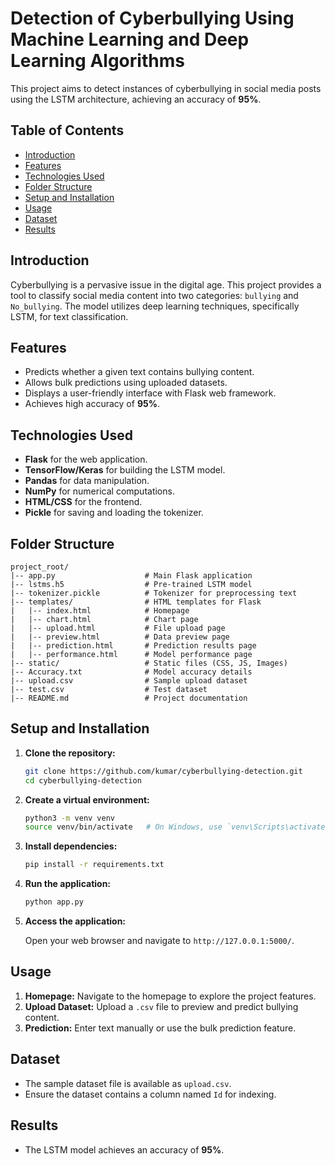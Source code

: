 # Detection of Cyberbullying Using Machine Learning and Deep Learning Algorithms

This project aims to detect instances of cyberbullying in social media posts using the LSTM architecture, achieving an accuracy of **95%**.

## Table of Contents

- [Introduction](#introduction)
- [Features](#features)
- [Technologies Used](#technologies-used)
- [Folder Structure](#folder-structure)
- [Setup and Installation](#setup-and-installation)
- [Usage](#usage)
- [Dataset](#dataset)
- [Results](#results)


## Introduction

Cyberbullying is a pervasive issue in the digital age. This project provides a tool to classify social media content into two categories: `bullying` and `No_bullying`. The model utilizes deep learning techniques, specifically LSTM, for text classification.

## Features

- Predicts whether a given text contains bullying content.
- Allows bulk predictions using uploaded datasets.
- Displays a user-friendly interface with Flask web framework.
- Achieves high accuracy of **95%**.

## Technologies Used

- **Flask** for the web application.
- **TensorFlow/Keras** for building the LSTM model.
- **Pandas** for data manipulation.
- **NumPy** for numerical computations.
- **HTML/CSS** for the frontend.
- **Pickle** for saving and loading the tokenizer.

## Folder Structure

```
project_root/
|-- app.py                    # Main Flask application
|-- lstms.h5                  # Pre-trained LSTM model
|-- tokenizer.pickle          # Tokenizer for preprocessing text
|-- templates/                # HTML templates for Flask
|   |-- index.html            # Homepage
|   |-- chart.html            # Chart page
|   |-- upload.html           # File upload page
|   |-- preview.html          # Data preview page
|   |-- prediction.html       # Prediction results page
|   |-- performance.html      # Model performance page
|-- static/                   # Static files (CSS, JS, Images)
|-- Accuracy.txt              # Model accuracy details
|-- upload.csv                # Sample upload dataset
|-- test.csv                  # Test dataset
|-- README.md                 # Project documentation
```

## Setup and Installation

1. **Clone the repository:**

   ```bash
   git clone https://github.com/kumar/cyberbullying-detection.git
   cd cyberbullying-detection
   ```

2. **Create a virtual environment:**

   ```bash
   python3 -m venv venv
   source venv/bin/activate   # On Windows, use `venv\Scripts\activate`
   ```

3. **Install dependencies:**

   ```bash
   pip install -r requirements.txt
   ```

4. **Run the application:**

   ```bash
   python app.py
   ```

5. **Access the application:**

   Open your web browser and navigate to `http://127.0.0.1:5000/`.

## Usage

1. **Homepage:** Navigate to the homepage to explore the project features.
2. **Upload Dataset:** Upload a `.csv` file to preview and predict bullying content.
3. **Prediction:** Enter text manually or use the bulk prediction feature.

## Dataset

- The sample dataset file is available as `upload.csv`.
- Ensure the dataset contains a column named `Id` for indexing.

## Results

- The LSTM model achieves an accuracy of **95%**.


